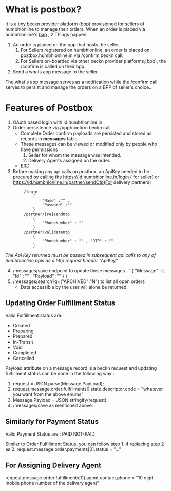# What is postbox?
It is a tiny beckn provider platform (bpp) provisioned for sellers of humbhionline to manage their orders. When an order is placed via humbhionline's [bap](https://bizlocal.humbhionline.in) , 2 Things happen. 
1. An order is placed on the bpp that hosts the seller. 
	1. For Sellers registered on humbhionline, an order is placed on postbox.humbhionline.in via /confirm beckn call. 
	2. For Sellers on-boarded via other beckn provider platforms,(bpp), the /confirm is called on their bpp. 
2. Send a whats app message to the seller. 

The what's app message serves as a notification while the /confirm call serves to persist and manage the orders on a BPP of seller's choice..

# Features of Postbox 
1. OAuth based login with id.humbhionline.in
2. Order persistence via /bpp/confirm beckn call 
	* Complete Order confirm payloads are persisted and stored as records in **messages** table
	* These messages can be viewed or modified only by people who have permissions
		1. Seller for whom the message was intended.
		2. Delivery Agents assigned on the order. 
	* [ERD](https://postbox.humbhionline.in/messages/erd) 
3. Before making any api calls on postbox, an ApiKey needed to be procured by calling the https://id.humbhionline.in/login ( for seller) or https://id.humbhionline.in/partner/sendOtp(For delivery partners)

```
		/login
			{
				"Name" :"" ,
				"Pasword" :"" 
			}
		/partner/[re]sendOtp
			{
				"PhoneNumber" : "" 
			}
		/partner/validateOtp
			{
				"PhoneNumber" : "" , "OTP" : "" 
			}
```

*The Api Key returned must be passed in subsequent api calls to any of  humbhionline apis as a http request header "ApiKey"*
		
4. /messages/save endpoint to update these messages. 
		``
		{
			"Message" : {
				"Id" : "" ,
				"Payload" :"" 
			}
		}
5. /messages/search?q=("ARCHIVED":"N") to list all open orders
	* Data accessible by the user will alone be returned.

## Updating Order Fulfillment Status
Valid Fulfillment status are:
* Created
* Preparing
* Prepared
* In-Transit
* Void 
* Completed
* Cancelled

Payload attribute on a message record is a beckn request and updating fulfillment status can be done in the following way :
1. request = JSON.parse(Message.PayLoad);
2. request.message.order.fulfillments0.state.descriptor.code = "whatever you want from the above enums"
3. Message.Payload = JSON.stringify(request);
4. /messages/save as mentioned above.

## Similarly for Payment Status
Valid Payment Status are :
PAID
NOT-PAID

Similar to Order Fulfillment Status, you can follow step 1..4 replacing step 2 as 
2. request.message.order.payments[0].status = "..."

## For Assigning Delivery Agent
request.message.order.fulfillments[0].agent.contact.phone  = "10 digit mobile phone number of the delivery agent"


